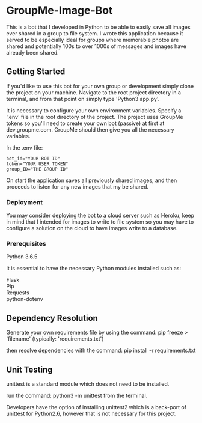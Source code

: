 # GroupMe-Image-Bot

This is a bot that I developed in Python to be able to easily save all images ever shared in a group to file system. I wrote this application because it served to be especially ideal for groups where memorable photos are shared and potentially 100s to over 1000s of messages and images have already been shared.

## Getting Started

If you'd like to use this bot for your own group or development simply clone the project on your machine. Navigate to the root project directory in a terminal, and from that point on simply type 'Python3 app.py'.

It is necessary to configure your own environment variables. Specify a '.env' file in the root directory of the project. The project uses GroupMe tokens so you'll need to create your own bot (passive) at first at dev.groupme.com. GroupMe should then give you all the necessary variables.

In the .env file:

```
bot_id="YOUR BOT ID"
token="YOUR USER TOKEN"
group_ID="THE GROUP ID"
```
On start the application saves all previously shared images, and then proceeds to listen for any new images that my be shared.

### Deployment

You may consider deploying the bot to a cloud server such as Heroku, keep in mind that I intended for images to write to file system so you may have to configure a solution on the cloud to have images write to a database.

### Prerequisites

Python 3.6.5

It is essential to have the necessary Python modules installed such as: 

Flask <br />
Pip <br />
Requests <br />
python-dotenv <br />

## Dependency Resolution
Generate your own requirements file by using the command:
pip freeze > 'filename' (typically: 'requirements.txt')

then resolve dependencies with the command:
pip install -r requirements.txt

## Unit Testing
unittest is a standard module which does not need to be installed.

run the command: python3 -m unittest from the terminal.

Developers have the option of installing unittest2 which is a back-port of unittest for Python2.6,
however that is not necessary for this project.
